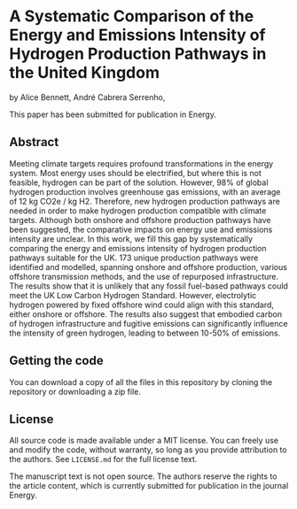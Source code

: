 # A Systematic Comparison of the Energy and Emissions Intensity of Hydrogen Production Pathways in the United Kingdom

by
Alice Bennett,
André Cabrera Serrenho,

This paper has been submitted for publication in Energy.

## Abstract

Meeting climate targets requires profound transformations in the energy system. Most energy uses should be electrified, but where this is not feasible, hydrogen can be part of the solution. However, 98% of global hydrogen production involves greenhouse gas emissions, with an average of 12 kg CO2e / kg H2. Therefore, new hydrogen production pathways are needed in order to make hydrogen production compatible with climate targets. Although both onshore and offshore production pathways have been suggested, the comparative impacts on energy use and emissions intensity are unclear. In this work, we fill this gap by systematically comparing the energy and emissions intensity of hydrogen production pathways suitable for the UK. 173 unique production pathways were identified and modelled, spanning onshore and offshore production, various offshore transmission methods, and the use of repurposed infrastructure. The results show that it is unlikely that any fossil fuel-based pathways could meet the UK Low Carbon Hydrogen Standard. However, electrolytic hydrogen powered by fixed offshore wind could align with this standard, either onshore or offshore. The results also suggest that embodied carbon of hydrogen infrastructure and fugitive emissions can significantly influence the intensity of green hydrogen, leading to between 10-50% of emissions.

## Getting the code

You can download a copy of all the files in this repository by cloning the repository or downloading a zip file. 

## License

All source code is made available under a MIT license. You can freely
use and modify the code, without warranty, so long as you provide attribution
to the authors. See `LICENSE.md` for the full license text.

The manuscript text is not open source. The authors reserve the rights to the
article content, which is currently submitted for publication in the journal
Energy.


